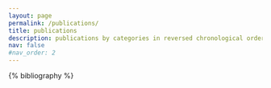 ```yaml
---
layout: page
permalink: /publications/
title: publications
description: publications by categories in reversed chronological order. generated by jekyll-scholar.
nav: false
#nav_order: 2
---
```


<!-- _pages/publications.md -->
<div class="publications">

{% bibliography %}

</div>
